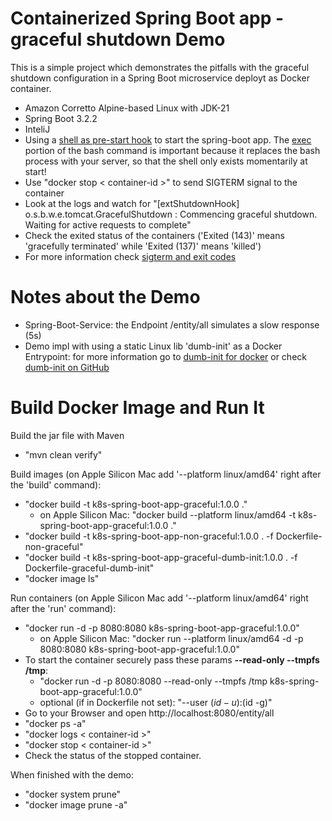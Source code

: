 # Containerized Spring Boot app - graceful shutdown Demo 
This is a simple project which demonstrates the pitfalls with the graceful shutdown configuration in a Spring Boot microservice deployt as Docker container. 
- Amazon Corretto Alpine-based Linux with JDK-21
- Spring Boot 3.2.2
- InteliJ
- Using a [shell as pre-start hook](java-run.sh) to start the spring-boot app. The [exec](https://en.wikipedia.org/wiki/Exec_(system_call)) portion of the bash command is important because it replaces the bash process with your server, so that the shell only exists momentarily at start!
- Use "docker stop < container-id >" to send SIGTERM signal to the container
- Look at the logs and watch for "[extShutdownHook] o.s.b.w.e.tomcat.GracefulShutdown        : Commencing graceful shutdown. Waiting for active requests to complete" 
- Check the exited status of the containers ('Exited (143)' means 'gracefully terminated' while 'Exited (137)' means 'killed')
- For more information check [sigterm and exit codes](https://komodor.com/learn/sigterm-signal-15-exit-code-143-linux-graceful-termination/)

# Notes about the Demo
- Spring-Boot-Service: the Endpoint /entity/all simulates a slow response (5s)
- Demo impl with using a static Linux lib 'dumb-init' as a Docker Entrypoint: for more information go to [dumb-init for docker](https://engineeringblog.yelp.com/2016/01/dumb-init-an-init-for-docker.html) or check [dumb-init on GitHub](https://github.com/Yelp/dumb-init)

# Build Docker Image and Run It
Build the jar file with Maven
- "mvn clean verify"

Build images (on Apple Silicon Mac add '--platform linux/amd64' right after the 'build' command):
- "docker build -t k8s-spring-boot-app-graceful:1.0.0 ."
  - on Apple Silicon Mac: "docker build --platform linux/amd64 -t k8s-spring-boot-app-graceful:1.0.0 ."
- "docker build -t k8s-spring-boot-app-non-graceful:1.0.0 . -f Dockerfile-non-graceful"
- "docker build -t k8s-spring-boot-app-graceful-dumb-init:1.0.0 . -f Dockerfile-graceful-dumb-init"
- "docker image ls"

Run containers (on Apple Silicon Mac add '--platform linux/amd64' right after the 'run' command):
- "docker run -d -p 8080:8080 k8s-spring-boot-app-graceful:1.0.0"
  - on Apple Silicon Mac: "docker run --platform linux/amd64 -d -p 8080:8080 k8s-spring-boot-app-graceful:1.0.0"
- To start the container securely pass these params **--read-only --tmpfs /tmp**: 
  - "docker run -d -p 8080:8080 --read-only --tmpfs /tmp k8s-spring-boot-app-graceful:1.0.0"
   - optional (if in Dockerfile not set): "--user $(id -u):$(id -g)"
- Go to your Browser and open http://localhost:8080/entity/all
- "docker ps -a"
- "docker logs < container-id >"
- "docker stop < container-id >"
- Check the status of the stopped container. 

When finished with the demo: 
- "docker system prune"
- "docker image prune -a"





